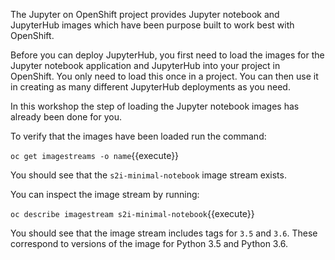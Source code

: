 The Jupyter on OpenShift project provides Jupyter notebook and JupyterHub images which have been purpose built to work best with OpenShift.

Before you can deploy JupyterHub, you first need to load the images for the Jupyter notebook application and JupyterHub into your project in OpenShift. You only need to load this once in a project. You can then use it in creating as many different JupyterHub deployments as you need.

In this workshop the step of loading the Jupyter notebook images has already been done for you.

To verify that the images have been loaded run the command:

``oc get imagestreams -o name``{{execute}}

You should see that the `s2i-minimal-notebook` image stream exists.

You can inspect the image stream by running:

``oc describe imagestream s2i-minimal-notebook``{{execute}}

You should see that the image stream includes tags for `3.5` and `3.6`. These correspond to versions of the image for Python 3.5 and Python 3.6.
